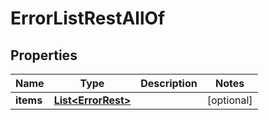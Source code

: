 

# ErrorListRestAllOf


## Properties

Name | Type | Description | Notes
------------ | ------------- | ------------- | -------------
**items** | [**List&lt;ErrorRest&gt;**](ErrorRest.md) |  |  [optional]



